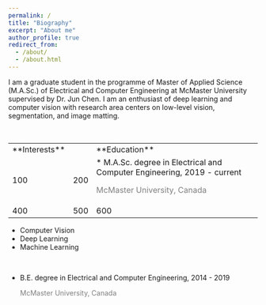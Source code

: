 ```yaml
---
permalink: /
title: "Biography"
excerpt: "About me"
author_profile: true
redirect_from: 
  - /about/
  - /about.html
---
```

I am a graduate student in the programme of Master of Applied Science (M.A.Sc.) of Electrical and Computer Engineering at McMaster University supervised by Dr. Jun Chen. I am an enthusiast of deep learning and computer vision with research area centers on low-level vision, segmentation, and image matting.

<br/>

<table>
  <tr>
    <td>**Interests**</td>
    <td></td>
    <td>**Education**</td>
  </tr>
  <tr>
    <td>100</td>
    <td>200</td>
    <td>* M.A.Sc. degree in Electrical and Computer Engineering, 2019 - current  
  <p style="color:grey">McMaster University, Canada</p>
  </td>
  </tr>
  <tr>
    <td>400</td>
    <td>500</td>
    <td>600</td>
  </tr>
</table>


* Computer Vision
* Deep Learning
* Machine Learning

<br/>



* B.E. degree in Electrical and Computer Engineering, 2014 - 2019  
  <p style="color:grey">McMaster University, Canada</p>
